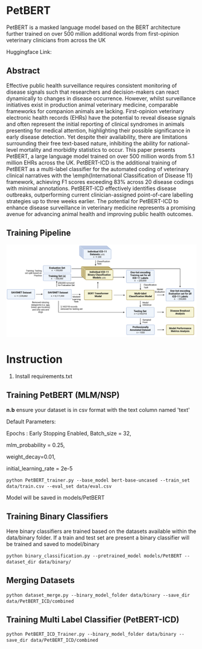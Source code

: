 # PetBERT

PetBERT is a masked language model based on the BERT architecture further trained on over 500 million additional words from first-opinion veterinary clinicians from across the UK


Huggingface Link: 


## Abstract
Effective public health surveillance requires consistent monitoring of disease signals such that researchers and decision-makers can react dynamically to changes in disease occurrence. However, whilst surveillance initiatives exist in production animal veterinary medicine, comparable frameworks for companion animals are lacking. First-opinion veterinary electronic health records (EHRs) have the potential to reveal disease signals and often represent the initial reporting of clinical syndromes in animals presenting for medical attention, highlighting their possible significance in early disease detection. Yet despite their availability, there are limitations surrounding their free text-based nature, inhibiting the ability for national-level mortality and morbidity statistics to occur. This paper presents PetBERT, a large language model trained on over 500 million words from 5.1 million EHRs across the UK. PetBERT-ICD is the additional training of PetBERT as a multi-label classifier for the automated coding of veterinary clinical narratives with the \emph{International Classification of Disease 11} framework, achieving F1 scores exceeding 83\% across 20 disease codings with minimal annotations. PetBERT-ICD effectively identifies disease outbreaks, outperforming current clinician-assigned point-of-care labelling strategies up to three weeks earlier. The potential for PetBERT-ICD to enhance disease surveillance in veterinary medicine represents a promising avenue for advancing animal health and improving public health outcomes.

## Training Pipeline
![Image Pipeline](img/Pipeline.png)


# Instruction
1) Install requirements.txt
## Training PetBERT (MLM/NSP)
**n.b** ensure your dataset is in csv format with the text column named 'text'

Default Parameters:

  Epochs : Early Stopping Enabled,
  Batch_size = 32,
  
  mlm_probability = 0.25, 
  
  weight_decay=0.01, 
  
  initial_learning_rate = 2e-5
  

```
python PetBERT_trainer.py --base_model bert-base-uncased --train_set data/train.csv --eval_set data/eval.csv 
```

Model will be saved in models/PetBERT

## Training Binary Classifiers
Here binary classifiers are trained based on the datasets available within the data/binary folder. If a train and test set are present a binary classifier will be trained and saved to model/binary

```
python binary_classification.py --pretrained_model models/PetBERT --dataset_dir data/binary/
```

## Merging Datasets
```
python dataset_merge.py --binary_model_folder data/binary --save_dir data/PetBERT_ICD/combined
```

## Training Multi Label Classifier (PetBERT-ICD)
```
python PetBERT_ICD_Trainer.py --binary_model_folder data/binary --save_dir data/PetBERT_ICD/combined
```
